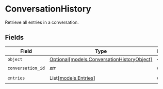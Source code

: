 # ConversationHistory

Retrieve all entries in a conversation.


## Fields

| Field                                                                                | Type                                                                                 | Required                                                                             | Description                                                                          |
| ------------------------------------------------------------------------------------ | ------------------------------------------------------------------------------------ | ------------------------------------------------------------------------------------ | ------------------------------------------------------------------------------------ |
| `object`                                                                             | [Optional[models.ConversationHistoryObject]](../models/conversationhistoryobject.md) | :heavy_minus_sign:                                                                   | N/A                                                                                  |
| `conversation_id`                                                                    | *str*                                                                                | :heavy_check_mark:                                                                   | N/A                                                                                  |
| `entries`                                                                            | List[[models.Entries](../models/entries.md)]                                         | :heavy_check_mark:                                                                   | N/A                                                                                  |